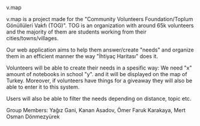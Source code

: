 v.map

v.map is a project made for the "Community Volunteers Foundation/Toplum Gönüllüleri Vakfı (TOG)". TOG is an organization with around 65k volunteers and the majority of them are students working from their cities/towns/villages.

Our web application aims to help them answer/create "needs" and organize them in an efficient manner the way "İhtiyaç Haritası" does it. 

Volunteers will be able to create their needs in a spesific way: We need "x" amount of notebooks in school "y". and it will be displayed on the map of Turkey. Moreover, if volunteers have things for a giveaway they will also be able to enter it to this system. 

Users will also be able to filter the needs depending on distance, topic etc.

Group Members:
Yağız Gani, 
Kanan Asadov, 
Ömer Faruk Karakaya, 
Mert Osman Dönmezyürek 
